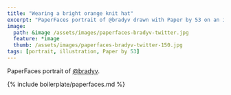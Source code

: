```yaml
---
title: "Wearing a bright orange knit hat"
excerpt: "PaperFaces portrait of @bradyv drawn with Paper by 53 on an iPad."
image: 
  path: &image /assets/images/paperfaces-bradyv-twitter.jpg 
  feature: *image
  thumb: /assets/images/paperfaces-bradyv-twitter-150.jpg
tags: [portrait, illustration, Paper by 53]
---
```


PaperFaces portrait of [@bradyv](http://twitter.com/bradyv).

{% include boilerplate/paperfaces.md %}
